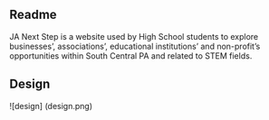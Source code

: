 ## Readme

JA Next Step is a website used by High School students to explore businesses’, associations’, educational institutions’ and non-profit’s opportunities within South Central PA and related to STEM fields.

## Design

![design] (design.png) 
